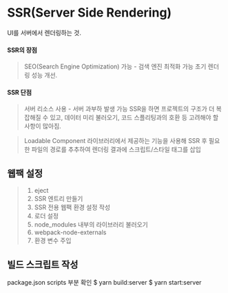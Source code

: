 SSR(Server Side Rendering)
==========================
UI를 서버에서 렌더링하는 것.

#### SSR의 장점
>SEO(Search Engine Optimization) 가능 - 검색 엔진 최적화 가능
>초기 렌더링 성능 개선.

#### SSR 단점
>서버 리소스 사용 - 서버 과부하 발생 가능
>SSR을 하면 프로젝트의 구조가 더 복잡해질 수 있고, 데이터 미리 불러오기, 코드 스플리팅과의 호환 등 고려해야 할 사항이 많아짐.

>Loadable Component 라이브러리에서 제공하는 기능을 사용해 SSR 후 
>필요한 파일의 경로를 추추하여 렌더링 결과에 스크립트/스타일 태그를 삽입

## 웹팩 설정
> 1. eject
> 2. SSR 엔트리 만들기
> 3. SSR 전용 웹팩 환경 설정 작성
> 4. 로더 설정
> 5. node_modules 내부의 라이브러리 불러오기
> 6. webpack-node-externals
> 7. 환경 변수 주입

## 빌드 스크립트 작성
package.json scripts 부분 확인
$ yarn build:server
$ yarn start:server